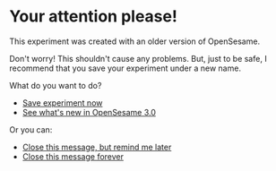 # Your attention please!

This experiment was created with an older version of OpenSesame.

Don't worry! This shouldn't cause any problems. But, just to be safe, I recommend that you save your experiment under a new name.

What do you want to do?

- [Save experiment now](opensesame://action.save)
- [See what's new in OpenSesame 3.0](+html://osdoc.cogsci.nl/3.0/miscellaneous/important-changes-3/)

Or you can:

- [Close this message, but remind me later](opensesame://action.close_current_tab)
- [Close this message forever](opensesame://event.os3n_dismiss_old_experiment)
